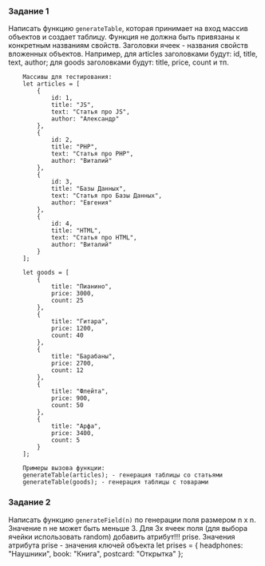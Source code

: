 ### Задание 1
Написать функцию `generateTable`, которая принимает на вход массив объектов и создает таблицу.
Функция не должна быть привязаны к конкретным названиям свойств. Заголовки ячеек - названия свойств вложенных объектов.
Например, для articles заголовками будут: id, title, text, author; для goods заголовками будут: title, price, count и тп.

        Массивы для тестирования:
        let articles = [
            {
                id: 1,
                title: "JS",
                text: "Статья про JS",
                author: "Александр"
            },
            {
                id: 2,
                title: "PHP",
                text: "Статья про PHP",
                author: "Виталий"
            },
            {
                id: 3,
                title: "Базы Данных",
                text: "Статья про Базы Данных",
                author: "Евгения"
            },
            {
                id: 4,
                title: "HTML",
                text: "Статья про HTML",
                author: "Виталий"
            }
        ];

        let goods = [
            {
                title: "Пианино",
                price: 3000,
                count: 25
            },
            {
                title: "Гитара",
                price: 1200,
                count: 40
            },
            {
                title: "Барабаны",
                price: 2700,
                count: 12
            },
            {
                title: "Флейта",
                price: 900,
                count: 50
            },
            {
                title: "Арфа",
                price: 3400,
                count: 5
            }
        ];

        Примеры вызова функции:
        generateTable(articles); - генерация таблицы со статьями
        generateTable(goods); - генерация таблицы с товарами



### Задание 2
Написать функцию `generateField(n)` по генерации поля размером n x n.
Значение n не может быть меньше 3.
Для 3х ячеек поля (для выбора ячейки использовать random) добавить атрибут!!! prise.
Значения атрибута prise - значения ключей объекта
let prises = {
    headphones: "Наушники",
    book: "Книга",
    postcard: "Открытка"
};
